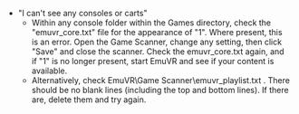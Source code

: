 * "I can't see any consoles or carts"
   * Within any console folder within the Games directory, check the "emuvr_core.txt" file for the appearance of "1". Where present, this is an error. Open the Game Scanner, change any setting, then click "Save" and close the scanner. Check the emuvr_core.txt again, and if "1" is no longer present, start EmuVR and see if your content is available.
   * Alternatively, check EmuVR\Game Scanner\emuvr_playlist.txt . There should be no blank lines (including the top and bottom lines). If there are, delete them and try again.

